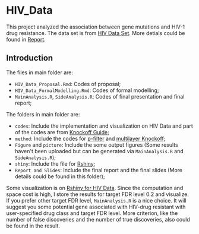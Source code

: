 # HIV_Data
This project analyzed the association between gene mutations and HIV-1 drug resistance. The data set is from [HIV Data Set](http://hivdb.stanford.edu/pages/published_analysis/genophenoPNAS2006). More detials could be found in [Report](https://github.com/denglinsui/HIV_Data/ReportAndSlides/Report.pdf).

## Introduction
The files in main folder are:
* `HIV_Data_Proposal.Rmd`: Codes of proposal;
* `HIV_Data_FormalModelling.Rmd`: Codes of formal modelling;
* `MainAnalysis.R`, `SideAnalysis.R`: Codes of final presentation and final report;

The folders in main folder are:
* `codes`: Include the implementation and visualization on HIV Data and part of the codes are from [Knockoff Guide](https://web.stanford.edu/group/candes/knockoffs/);
* `method`: Include the codes for [p-filter](https://www.stat.uchicago.edu/~rina/pfilter.html) and [multilayer Knockoff](https://github.com/ekatsevi/simultaneous-fdp);
* `Figure` and `picture`: Include the some output figures (Some results haven't been uploaded but can be generated via `MainAnalysis.R` and `SideAnalysis.R`);
* `shiny`: Include the file for [Rshiny](https://3mk6f0-linsui-deng.shinyapps.io/HIVDataResistance/);
* `Report and Slides`: Include the final report and the final slides (More details could be found in this folder);

Some visualization is on [Rshiny for HIV Data](https://3mk6f0-linsui-deng.shinyapps.io/HIVDataResistance/). Since the computation and space cost is high, I store the results for target FDR level 0.2 and visualize. If you prefer other target FDR level, `MainAnalysis.R` is a nice choice. It will suggest you some potential gene associated with HIV-drug resistant with user-specified drug class and target FDR level. More criterion, like the number of false discoveries and the number of true discoveries, also could be found in the result.
